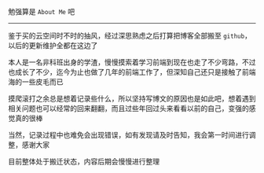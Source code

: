 勉强算是 `About Me` 吧

----

鉴于买的云空间时不时的抽风，经过深思熟虑之后打算把博客全部搬至 `github`，以后的更新维护全都在这边了

本人是一名非科班出身的学渣，慢慢摸索着学习前端到现在也走了不少弯路，不过也成长了不少，迄今为止也做了几年的前端工作了，但深知自己还只是接触了前端海的一些皮毛而已

摸爬滚打之余总是想着记录些什么，所以坚持写博文的原因也是如此吧，想着遇到相关问题也可以经常的回来翻翻，而且过些年回过头来看看以前的自己，变强的感觉真的很棒

当然，记录过程中也难免会出现错误，如有发现请及时告知，我会第一时间进行调整，感谢大家

目前整体处于搬迁状态，内容后期会慢慢进行整理
